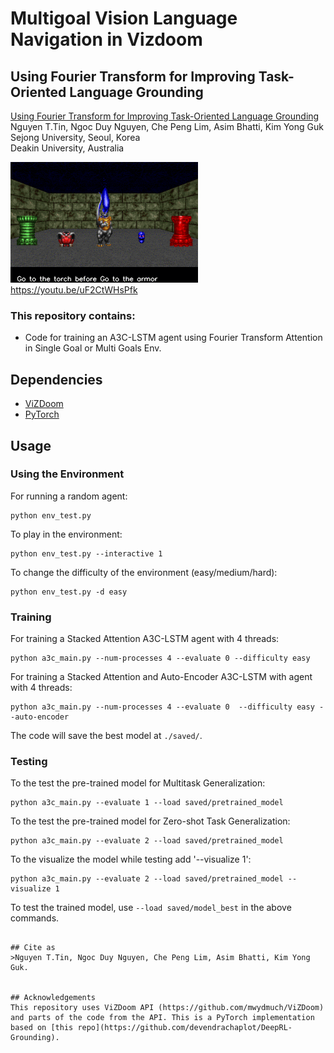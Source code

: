 # Multigoal Vision Language Navigation in Vizdoom
## Using Fourier Transform for Improving Task-Oriented Language Grounding

[Using Fourier Transform for Improving Task-Oriented Language Grounding](None)<br />
Nguyen T.Tin, Ngoc Duy Nguyen, Che Peng Lim, Asim Bhatti, Kim Yong Guk<br />
Sejong University, Seoul, Korea <br/>
Deakin University, Australia

![example](./docs/two_goal.gif)
https://youtu.be/uF2CtWHsPfk

### This repository contains:
- Code for training an A3C-LSTM agent using Fourier Transform Attention in Single Goal or Multi Goals Env.

## Dependencies
- [ViZDoom](https://github.com/mwydmuch/ViZDoom)
- [PyTorch](http://pytorch.org)

## Usage

### Using the Environment
For running a random agent:
```
python env_test.py
```
To play in the environment:
```
python env_test.py --interactive 1
```
To change the difficulty of the environment (easy/medium/hard):
```
python env_test.py -d easy
```

### Training
For training a Stacked Attention A3C-LSTM agent with 4 threads:
```
python a3c_main.py --num-processes 4 --evaluate 0 --difficulty easy
```


For training a Stacked Attention and Auto-Encoder A3C-LSTM with  agent with 4 threads:
```
python a3c_main.py --num-processes 4 --evaluate 0  --difficulty easy --auto-encoder
```

The code will save the best model at `./saved/`.
### Testing
To the test the pre-trained model for Multitask Generalization:
```
python a3c_main.py --evaluate 1 --load saved/pretrained_model
```
To the test the pre-trained model for Zero-shot Task Generalization:
```
python a3c_main.py --evaluate 2 --load saved/pretrained_model
``` 
To the visualize the model while testing add '--visualize 1':<br />
```
python a3c_main.py --evaluate 2 --load saved/pretrained_model --visualize 1
``` 
To test the trained model, use `--load saved/model_best` in the above commands.
```

## Cite as
>Nguyen T.Tin, Ngoc Duy Nguyen, Che Peng Lim, Asim Bhatti, Kim Yong Guk.


## Acknowledgements
This repository uses ViZDoom API (https://github.com/mwydmuch/ViZDoom) and parts of the code from the API. This is a PyTorch implementation based on [this repo](https://github.com/devendrachaplot/DeepRL-Grounding).
